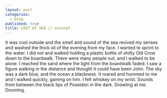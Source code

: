 ```yaml
---
layout: post
categories: 
  - blog
published: true
title: LOST AT SEA // excerpt
---
```



It was cool outside and the smell and sound of the sea revived my senses and washed the thick oil of the evening from my face. I wanted to sprint to the water. I did not and walked holding a plastic bottle of shitty Old Crow down to the boardwalk. There were many people out, and I walked to be alone. I reached the sand where the light from the boardwalk faded. I saw a figure walking in the distance and thought it could have been John. The sky was a dark blue, and the ocean a blackness. It roared and hummed to me and I walked quickly, gaining on him. I felt whiskey on my wrist. Sounds from between the black lips of Poseidon in the dark. Growling at me. Dooming.
